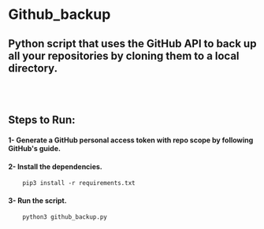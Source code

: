 # Github_backup

## Python script that uses the GitHub API to back up all your repositories by cloning them to a local directory.
<br></br>
## Steps to Run:
#### 1- Generate a GitHub personal access token with repo scope by following GitHub's guide.
#### 2- Install the dependencies.
        pip3 install -r requirements.txt
#### 3- Run the script.
        python3 github_backup.py
